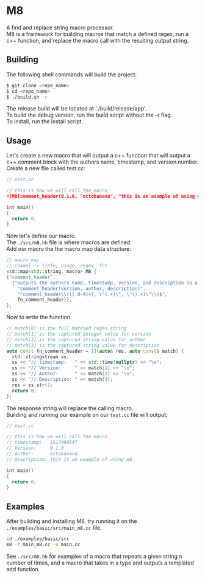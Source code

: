 # M8
A find and replace string macro processor.  
M8 is a framework for building macros that match a defined regex, run a c++ function, and replace the macro call with the resulting output string.  

## Building
The following shell commands will build the project:
```bash
$ git clone <repo_name>
$ cd <repo_name>
$ ./build.sh -r
```
The release build will be located at './build/release/app'.  
To build the debug version, run the build script without the -r flag.  
To install, run the install script.  

## Usage
Let's create a new macro that will output a c++ function that will output a c++ comment block with the authors name, timestamp, and version number.  
Create a new file called test.cc:
```cpp
// test.cc

// this is how we will call the macro
#[M8[comment_header(0.1.0, "octobanana", "this is an example of using m8")]]

int main()
{
  return 0;
}
```

Now let's define our macro.  
The `./src/m8.hh` file is where macros are defined.  
Add our macro the the macro map data structure:
```cpp
// macro map
// (name) -> (info, usage, regex, fn)
std::map<std::string, macro> M8 {
{"comment_header",
  {"outputs the authors name, timestamp, version, and description in a c++ comment block",
    "comment_header(version, author, description)",
    "^comment_header\\(([.0-9]+), \"(.+)\", \"().+)\"\\)$",
    fn_comment_header}},
};
```

Now to write the function.  
```cpp
// match[0] is the full matched regex string
// match[1] is the captured integer value for version
// match[2] is the captured string value for author
// match[3] is the captured string value for description
auto const fn_comment_header = [](auto& res, auto const& match) {
  std::stringstream ss;
  ss << "// timestamp:   " << std::time(nullptr) << "\n";
  ss << "// Version:     " << match[1] << "\n";
  ss << "// Author:      " << match[2] << "\n";
  ss << "// Description: " << match[3];
  res = ss.str();
  return 0;
};
```
The response string will replace the calling macro.  
Building and running our example on our `test.cc` file will output:
```cpp
// test.cc

// this is how we will call the macro
// timestamp:   1517960547
// Version:     0.1.0
// Author:      octobanana
// Description: this is an example of using m8

int main()
{
  return 0;
}
```

## Examples
After building and installing M8, try running it on the `./examples/basic/src/main_m8.cc` file.  
```bash
cd ./examples/basic/src
m8 -f main_m8.cc -o main.cc
```
See `./src/m8.hh` for examples of a macro that repeats a given string n number of times, and a macro that takes in a type and outputs a templated add function.  
